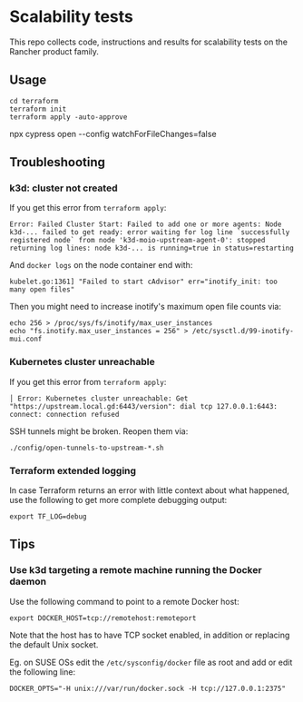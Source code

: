 # Scalability tests

This repo collects code, instructions and results for scalability tests on the Rancher product family.

## Usage

```
cd terraform
terraform init
terraform apply -auto-approve
```

npx cypress open --config watchForFileChanges=false

## Troubleshooting

### k3d: cluster not created

If you get this error from `terraform apply`:
```
Error: Failed Cluster Start: Failed to add one or more agents: Node k3d-... failed to get ready: error waiting for log line `successfully registered node` from node 'k3d-moio-upstream-agent-0': stopped returning log lines: node k3d-... is running=true in status=restarting
```

And `docker logs` on the node container end with:
```
kubelet.go:1361] "Failed to start cAdvisor" err="inotify_init: too many open files"
```

Then you might need to increase inotify's maximum open file counts via:
```
echo 256 > /proc/sys/fs/inotify/max_user_instances
echo "fs.inotify.max_user_instances = 256" > /etc/sysctl.d/99-inotify-mui.conf
```

### Kubernetes cluster unreachable

If you get this error from `terraform apply`:
```
│ Error: Kubernetes cluster unreachable: Get "https://upstream.local.gd:6443/version": dial tcp 127.0.0.1:6443: connect: connection refused
```

SSH tunnels might be broken. Reopen them via:
```shell
./config/open-tunnels-to-upstream-*.sh
```

### Terraform extended logging

In case Terraform returns an error with little context about what happened, use the following to get more complete debugging output:
```shell
export TF_LOG=debug
```

## Tips

### Use k3d targeting a remote machine running the Docker daemon

Use the following command to point to a remote Docker host:
```shell
export DOCKER_HOST=tcp://remotehost:remoteport
```

Note that the host has to have TCP socket enabled, in addition or replacing the default Unix socket.

Eg. on SUSE OSs edit the `/etc/sysconfig/docker` file as root and add or edit the following line:
```
DOCKER_OPTS="-H unix:///var/run/docker.sock -H tcp://127.0.0.1:2375"
```
